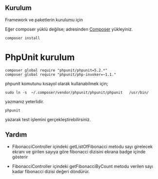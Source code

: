 
## Kurulum

Framework ve paketlerin kurulumu için

Eğer composer yüklü değilse; adresinden <a href="https://getcomposer.org/download/" rel="nofollow">Composer</a> yükleyiniz.

```cli
composer install
```

# PhpUnit kurulum

```cli
composer global require "phpunit/phpunit=5.2.*"
composer global require "phpunit/php-invoker=~1.1."
```

phpunit komutunu kısayol olarak kullanabilmek için;
```cli
sudo ln -s  ~/.composer/vendor/phpunit/phpunit/phpunit   /usr/bin/
```
yazmanız yeterlidir.

```cli
phpunit
```
yazarak test işlemini gerçekleştirebilirsiniz.

## Yardım

- FibonacciController içindeki getListOfFibonacci metodu sayı girelecek ekranı ve girilen sayıya göre fibonacci dizisini ekrana badge içinde gösterir

- FibonacciController içindeki getFibonacciByCount metodu verilen sayı kadar fibonacci dizisi değeri döndürür.

